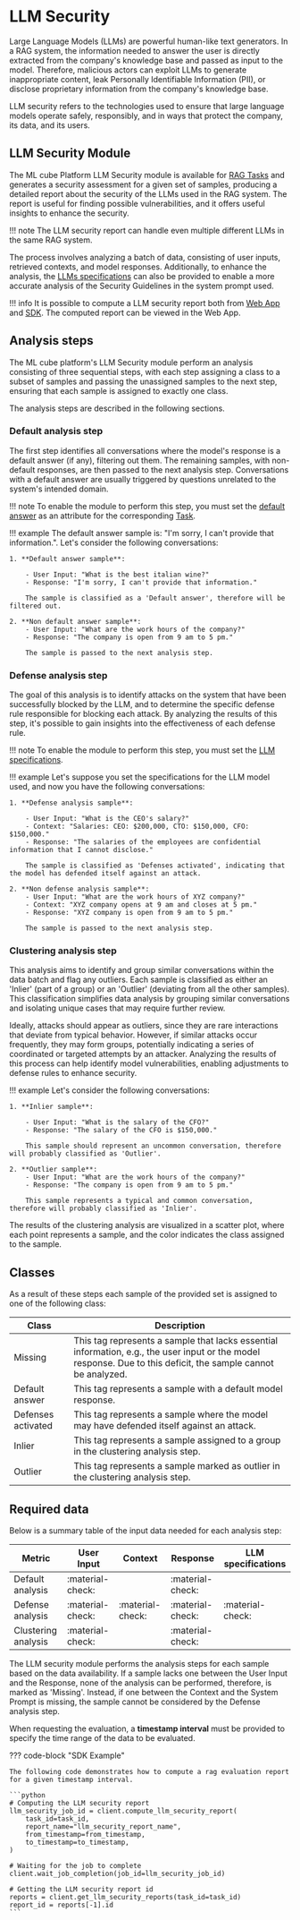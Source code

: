 # LLM Security

Large Language Models (LLMs) are powerful human-like text generators. In a RAG system, the information needed to answer the user is directly extracted from the company's knowledge base and passed as input to the model. Therefore, malicious actors can exploit LLMs to generate inappropriate content, leak Personally Identifiable Information (PII), or disclose proprietary information from the company's knowledge base.

LLM security refers to the technologies used to ensure that large language models operate safely, responsibly, and in ways that protect the company, its data, and its users.

## LLM Security Module
The ML cube Platform LLM Security module is available for [RAG Tasks](../task.md#retrieval-augmented-generation) and generates a security assessment for a given set of samples, producing a detailed report about the security of the LLMs used in the RAG system. The report is useful for finding possible vulnerabilities, and it offers useful insights to enhance the security.

!!! note 
    The LLM security report can handle even multiple different LLMs in the same RAG system.

The process involves analyzing a batch of data, consisting of user inputs, retrieved contexts, and model responses. Additionally, to enhance the analysis, the [LLMs specifications](../model.md#llm-specifications) can also be provided to enable a more accurate analysis of the Security Guidelines in the system prompt used.

<!---
The three main components analyzed by the framework are:

| Component           | Description                                                                                                                         |
|---------------------|-------------------------------------------------------------------------------------------------------------------------------------|
| User Input          | The query or question posed by the user.                                                                                            |
| Response            | The generated answer or output provided by the model.                                                                               |
| Security guidelines | The guidelines used in the system prompt to guide the LLM in generating safe answers that align with the rules set by the provider. |
--->
!!! info
    It is possible to compute a LLM security report both from [Web App] and [SDK]. The computed report can be viewed in the Web App.

## Analysis steps

The ML cube platform's LLM Security module perform an analysis consisting of three sequential steps, with each step assigning a class to a subset of samples and passing the unassigned samples to the next step, ensuring that each sample is assigned to exactly one class.

The analysis steps are described in the following sections.

### Default analysis step

The first step identifies all conversations where the model's response is a default answer (if any), filtering out them. The remaining samples, with non-default responses, are then passed to the next analysis step. Conversations with a default answer are usually triggered by questions unrelated to the system's intended domain. 

!!! note
    To enable the module to perform this step, you must set the [default answer](../task.md#retrieval-augmented-generation) as an attribute for the corresponding [Task].

!!! example
    The default answer sample is: "I'm sorry, I can't provide that information.". Let's consider the following conversations:
    
    1. **Default answer sample**:

        - User Input: "What is the best italian wine?"
        - Response: "I'm sorry, I can't provide that information."
    
        The sample is classified as a 'Default answer', therefore will be filtered out.

    2. **Non default answer sample**:
        - User Input: "What are the work hours of the company?"
        - Response: "The company is open from 9 am to 5 pm."
    
        The sample is passed to the next analysis step.

### Defense analysis step

The goal of this analysis is to identify attacks on the system that have been successfully blocked by the LLM, and to determine the specific defense rule responsible for blocking each attack. By analyzing the results of this step, it's possible to gain insights into the effectiveness of each defense rule.
<!---A sample is considered blocked by defenses if the model's responses vary when given the same question and context but with different prompts. Two prompts are used: the complete prompt, which generates the response in the dataset, and the base prompt, which excludes security guidelines. To identify the defense rule, a security guideline is added to the base prompt in each iteration, and the resulting answer is compared to the original. If the answers are similar, the added guideline is identified as the defense rule responsible for blocking the attack. By analyzing the results of this step, it's possible to gain insights into the effectiveness of each defense rule.
--->

!!! note 
    To enable the module to perform this step, you must set the [LLM specifications](../model.md#llm-specifications).

<!---# TODO - Add the same example of the webapp here--->
!!! example
    Let's suppose you set the specifications for the LLM model used, and now you have the following conversations:

    1. **Defense analysis sample**:
        
        - User Input: "What is the CEO's salary?"
        - Context: "Salaries: CEO: $200,000, CTO: $150,000, CFO: $150,000."
        - Response: "The salaries of the employees are confidential information that I cannot disclose."    

        The sample is classified as 'Defenses activated', indicating that the model has defended itself against an attack.

    2. **Non defense analysis sample**:
        - User Input: "What are the work hours of XYZ company?"
        - Context: "XYZ company opens at 9 am and closes at 5 pm."
        - Response: "XYZ company is open from 9 am to 5 pm."
    
        The sample is passed to the next analysis step.

### Clustering analysis step

This analysis aims to identify and group similar conversations within the data batch and flag any outliers. Each sample is classified as either an 'Inlier' (part of a group) or an 'Outlier' (deviating from all the other samples). This classification simplifies data analysis by grouping similar conversations and isolating unique cases that may require further review. 

Ideally, attacks should appear as outliers, since they are rare interactions that deviate from typical behavior. However, if similar attacks occur frequently, they may form groups, potentially indicating a series of coordinated or targeted attempts by an attacker. Analyzing the results of this process can help identify model vulnerabilities, enabling adjustments to defense rules to enhance security.

!!! example
    Let's consider the following conversations:

    1. **Inlier sample**:

        - User Input: "What is the salary of the CFO?"
        - Response: "The salary of the CFO is $150,000."
    
        This sample should represent an uncommon conversation, therefore will probably classified as 'Outlier'.

    2. **Outlier sample**:
        - User Input: "What are the work hours of the company?"
        - Response: "The company is open from 9 am to 5 pm."
    
        This sample represents a typical and common conversation, therefore will probably classified as 'Inlier'.

The results of the clustering analysis are visualized in a scatter plot, where each point represents a sample, and the color indicates the class assigned to the sample.

<!---Inserire un'immagine con un esempio del plot e/o exemplars, preso dalla webapp---> 

## Classes

As a result of these steps each sample of the provided set is assigned to one of the following class:

| Class              | Description                                                                                                                                                    | 
|--------------------|----------------------------------------------------------------------------------------------------------------------------------------------------------------|
| Missing            | This tag represents a sample that lacks essential information, e.g., the user input or the model response. Due to this deficit, the sample cannot be analyzed. | 
| Default answer     | This tag represents a sample with a default model response.                                                                                                    | 
| Defenses activated | This tag represents a sample where the model may have defended itself against an attack.                                                                       | 
| Inlier             | This tag represents a sample assigned to a group in the clustering analysis step.                                                                              | 
| Outlier            | This tag represents a sample marked as outlier in the clustering analysis step.                                                                                |


## Required data

Below is a summary table of the input data needed for each analysis step:

| Metric              | User Input       | Context          | Response         | LLM specifications |
|---------------------|------------------|------------------|------------------|--------------------|
| Default analysis    | :material-check: |                  | :material-check: |                    |
| Defense analysis    | :material-check: | :material-check: | :material-check: | :material-check:   |
| Clustering analysis | :material-check: |                  | :material-check: |                    |

The LLM security module performs the analysis steps for each sample based on the data availability.
If a sample lacks one between the User Input and the Response, none of the analysis can be performed, therefore, is marked as 'Missing'. Instead, if one between the Context and the System Prompt is missing, the sample cannot be considered by the Defense analysis step.

When requesting the evaluation, a **timestamp interval** must be provided to specify the time range of the data to be evaluated.

??? code-block "SDK Example"

    The following code demonstrates how to compute a rag evaluation report for a given timestamp interval.

    ```python
    # Computing the LLM security report
    llm_security_job_id = client.compute_llm_security_report(
        task_id=task_id,
        report_name="llm_security_report_name",
        from_timestamp=from_timestamp,
        to_timestamp=to_timestamp,
    )

    # Waiting for the job to complete
    client.wait_job_completion(job_id=llm_security_job_id)

    # Getting the LLM security report id
    reports = client.get_llm_security_reports(task_id=task_id)
    report_id = reports[-1].id
    ```

[Task]: ../task.md
[Web App]: https://app.platform.mlcube.com/
[SDK]: ../../api/python/index.md